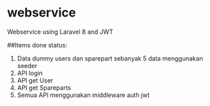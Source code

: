 # webservice
Webservice using Laravel 8 and JWT

##Items done status:
1. Data dummy users dan sparepart sebanyak 5 data menggunakan seeder
2. API login
3. API get User
4. API get Spareparts
5. Semua API menggunakan middleware auth jwt
